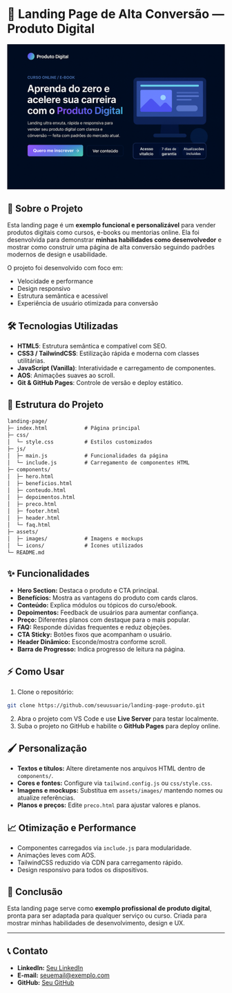 # 🚀 Landing Page de Alta Conversão — Produto Digital

![Capa do Projeto](assets/images/capa.png)

## 📖 Sobre o Projeto

Esta landing page é um **exemplo funcional e personalizável** para vender produtos digitais como cursos, e-books ou mentorias online. Ela foi desenvolvida para demonstrar **minhas habilidades como desenvolvedor** e mostrar como construir uma página de alta conversão seguindo padrões modernos de design e usabilidade.

O projeto foi desenvolvido com foco em:

* Velocidade e performance
* Design responsivo
* Estrutura semântica e acessível
* Experiência de usuário otimizada para conversão

## 🛠 Tecnologias Utilizadas

* **HTML5**: Estrutura semântica e compatível com SEO.
* **CSS3 / TailwindCSS**: Estilização rápida e moderna com classes utilitárias.
* **JavaScript (Vanilla)**: Interatividade e carregamento de componentes.
* **AOS**: Animações suaves ao scroll.
* **Git & GitHub Pages**: Controle de versão e deploy estático.

## 📂 Estrutura do Projeto

```
landing-page/
├─ index.html            # Página principal
├─ css/
│  └─ style.css          # Estilos customizados
├─ js/
│  ├─ main.js            # Funcionalidades da página
│  └─ include.js         # Carregamento de componentes HTML
├─ components/
│  ├─ hero.html
│  ├─ beneficios.html
│  ├─ conteudo.html
│  ├─ depoimentos.html
│  ├─ preco.html
│  ├─ footer.html
│  ├─ header.html
│  └─ faq.html
├─ assets/
│  ├─ images/            # Imagens e mockups
│  └─ icons/             # Ícones utilizados
└─ README.md
```

## ✨ Funcionalidades

* **Hero Section:** Destaca o produto e CTA principal.
* **Benefícios:** Mostra as vantagens do produto com cards claros.
* **Conteúdo:** Explica módulos ou tópicos do curso/ebook.
* **Depoimentos:** Feedback de usuários para aumentar confiança.
* **Preço:** Diferentes planos com destaque para o mais popular.
* **FAQ:** Responde dúvidas frequentes e reduz objeções.
* **CTA Sticky:** Botões fixos que acompanham o usuário.
* **Header Dinâmico:** Esconde/mostra conforme scroll.
* **Barra de Progresso:** Indica progresso de leitura na página.

## ⚡ Como Usar

1. Clone o repositório:

```bash
git clone https://github.com/seuusuario/landing-page-produto.git
```

2. Abra o projeto com VS Code e use **Live Server** para testar localmente.
3. Suba o projeto no GitHub e habilite o **GitHub Pages** para deploy online.

## 🖌 Personalização

* **Textos e títulos:** Altere diretamente nos arquivos HTML dentro de `components/`.
* **Cores e fontes:** Configure via `tailwind.config.js` ou `css/style.css`.
* **Imagens e mockups:** Substitua em `assets/images/` mantendo nomes ou atualize referências.
* **Planos e preços:** Edite `preco.html` para ajustar valores e planos.

## 📈 Otimização e Performance

* Componentes carregados via `include.js` para modularidade.
* Animações leves com AOS.
* TailwindCSS reduzido via CDN para carregamento rápido.
* Design responsivo para todos os dispositivos.

## 📌 Conclusão

Esta landing page serve como **exemplo profissional de produto digital**, pronta para ser adaptada para qualquer serviço ou curso. Criada para mostrar minhas habilidades de desenvolvimento, design e UX.

---

## 📞 Contato

* **LinkedIn:** [Seu LinkedIn](https://www.linkedin.com/in/angelitaluz/)
* **E-mail:** [seuemail@exemplo.com](mailto:contatoangelluz@gmail.com)
* **GitHub:** [Seu GitHub](https://github.com/angelluzk)